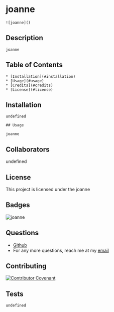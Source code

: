 # joanne
    ![joanne]()
## Description 
    joanne
    
## Table of Contents
    
    * [Installation](#installation)
    * [Usage](#usage)
    * [Credits](#credits)
    * [License](#license)
    
    
## Installation
    
    undefined
    
    ## Usage 
    
    joanne
    
## Collaborators
    
   undefined
    
## License
    
This project is licensed under the joanne
    
## Badges
    
   ![joanne]()
## Questions
    
* [Github](https://github.com/undefined)
* For any more questions, reach me at my [email](undefined)
    
## Contributing
    
[![Contributor Covenant](https://img.shields.io/badge/Contributor%20Covenant-2.1-4baaaa.svg)](code_of_conduct.md)
    
## Tests
    
    undefined
